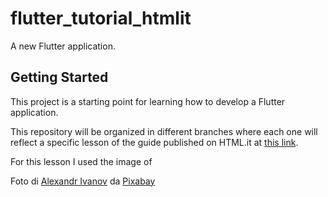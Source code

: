 # flutter_tutorial_htmlit

A new Flutter application.

## Getting Started

This project is a starting point for learning how to develop a Flutter application.

This repository will be organized in different branches where each one will reflect a specific lesson of the guide published on HTML.it at [this link](https://www.html.it/guide/flutter-creare-app-mobile-multipiattaforma/).


For this lesson I used the image of

Foto di <a href="https://pixabay.com/it/users/ivanovgood-1982503/?utm_source=link-attribution&amp;utm_medium=referral&amp;utm_campaign=image&amp;utm_content=2696947">Alexandr Ivanov</a> da <a href="https://pixabay.com/it/?utm_source=link-attribution&amp;utm_medium=referral&amp;utm_campaign=image&amp;utm_content=2696947">Pixabay</a>